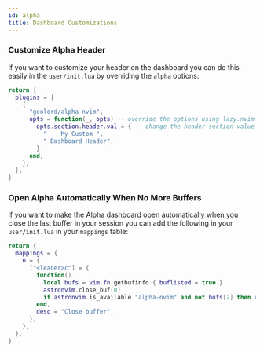 ```yaml
---
id: alpha
title: Dashboard Customizations
---
```


### Customize Alpha Header

If you want to customize your header on the dashboard you can do this easily in the `user/init.lua` by overriding the `alpha` options:

```lua
return {
  plugins = {
    {
      "goolord/alpha-nvim",
      opts = function(_, opts) -- override the options using lazy.nvim
        opts.section.header.val = { -- change the header section value
          "    My Custom ",
          " Dashboard Header",
        }
      end,
    },
  },
}
```

### Open Alpha Automatically When No More Buffers

If you want to make the Alpha dashboard open automatically when you close the last buffer in your session you can add the following in your `user/init.lua` in your `mappings` table:

```lua
return {
  mappings = {
    n = {
      ["<leader>c"] = {
        function()
          local bufs = vim.fn.getbufinfo { buflisted = true }
          astronvim.close_buf(0)
          if astronvim.is_available "alpha-nvim" and not bufs[2] then require("alpha").start(true) end
        end,
        desc = "Close buffer",
      },
    },
  },
}
```
